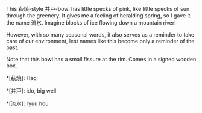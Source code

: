 This 萩焼-style 井戸-bowl has little specks of pink, like little specks of sun through the greenery. It gives me a feeling of heralding spring, so I gave it the name 流氷. Imagine blocks of ice flowing down a mountain river!

However, with so many seasonal words, it also serves as a reminder to take care of our environment, lest names like this become only a reminder of the past.

Note that this bowl has a small fissure at the rim. Comes in a signed wooden box.

*[萩焼]: Hagi

*[井戸]: ido, big well

*[流氷]: ryuu hou
